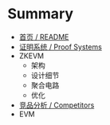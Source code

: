 # Summary

* [首页 / README](README.md)
* [证明系统 / Proof Systems](contents/proof-system.md)
* ZKEVM
    - 架构
    - 设计细节
    - 聚合电路
    - 优化
* [竞品分析 / Competitors](contents/competitor.md)
* EVM
